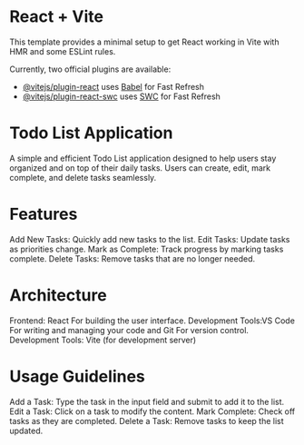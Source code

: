 # React + Vite

This template provides a minimal setup to get React working in Vite with HMR and some ESLint rules.

Currently, two official plugins are available:

- [@vitejs/plugin-react](https://github.com/vitejs/vite-plugin-react/blob/main/packages/plugin-react/README.md) uses [Babel](https://babeljs.io/) for Fast Refresh
- [@vitejs/plugin-react-swc](https://github.com/vitejs/vite-plugin-react-swc) uses [SWC](https://swc.rs/) for Fast Refresh

# Todo List Application
A simple and efficient Todo List application designed to help users stay organized and on top of their daily tasks. Users can create, edit, mark complete, and delete tasks seamlessly.

# Features
Add New Tasks: Quickly add new tasks to the list.
Edit Tasks: Update tasks as priorities change.
Mark as Complete: Track progress by marking tasks complete.
Delete Tasks: Remove tasks that are no longer needed.

# Architecture
Frontend: React For building the user interface.
Development Tools:VS Code For writing and managing your code and Git For version control.
Development Tools: Vite (for development server)

# Usage Guidelines
Add a Task: Type the task in the input field and submit to add it to the list.
Edit a Task: Click on a task to modify the content.
Mark Complete: Check off tasks as they are completed.
Delete a Task: Remove tasks to keep the list updated.
